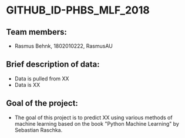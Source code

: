# GITHUB_ID-PHBS_MLF_2018

## Team members:
* Rasmus Behnk, 1802010222, RasmusAU

## Brief description of data:
* Data is pulled from XX
* Data is XX 

## Goal of the project:
* The goal of this project is to predict XX using various methods of machine learning based on the book "Python Machine Learning" by Sebastian Raschka.
